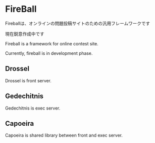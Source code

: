 FireBall
==========

Fireballは、オンラインの問題投稿サイトのための汎用フレームワークです

現在鋭意作成中です


Fireball is a framework for online contest site.

Currently, fireball is in development phase.


Drossel
----------

Drossel is front server.


Gedechitnis
----------

Gedechitnis is exec server.


Capoeira
----------

Capoeira is shared library between front and exec server.

